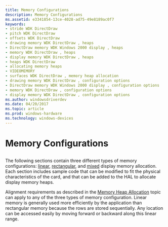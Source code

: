 ```yaml
---
title: Memory Configurations
description: Memory Configurations
ms.assetid: e3341854-13ce-4028-ad75-49e8189ac0f7
keywords:
- stride WDK DirectDraw
- pitch WDK DirectDraw
- offsets WDK DirectDraw
- drawing memory WDK DirectDraw , heaps
- DirectDraw memory WDK Windows 2000 display , heaps
- memory WDK DirectDraw , heaps
- display memory WDK DirectDraw , heaps
- heaps WDK DirectDraw
- allocating memory heaps
- VIDEOMEMORY
- surfaces WDK DirectDraw , memory heap allocation
- drawing memory WDK DirectDraw , configuration options
- DirectDraw memory WDK Windows 2000 display , configuration options
- memory WDK DirectDraw , configuration options
- display memory WDK DirectDraw , configuration options
ms.author: windowsdriverdev
ms.date: 04/20/2017
ms.topic: article
ms.prod: windows-hardware
ms.technology: windows-devices
---
```


# Memory Configurations


## <span id="ddk_memory_configurations_gg"></span><span id="DDK_MEMORY_CONFIGURATIONS_GG"></span>


The following sections contain three different types of memory configurations: [linear](linear-memory-allocation.md), [rectangular](rectangular-memory-allocation.md), and [mixed](mixed-memory-allocation.md) display memory allocation. Each section includes sample code that can be modified to fit the physical characteristics of the card, and that can be added to the HAL to allocate display memory heaps.

Alignment requirements as described in the [Memory Heap Allocation](memory-heap-allocation.md) topic can apply to any of the three types of memory configuration. Linear memory is generally used more efficiently by the application than rectangular memory because the rows are stored sequentially. Any location can be accessed easily by moving forward or backward along this linear range.

 

 





